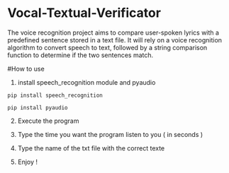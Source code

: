 # Vocal-Textual-Verificator
The voice recognition project aims to compare user-spoken lyrics with a predefined sentence stored in a text file. It will rely on a voice recognition algorithm to convert speech to text, followed by a string comparison function to determine if the two sentences match. 

#How to use

1. install speech_recognition module and pyaudio

```pip install speech_recognition```

```pip install pyaudio```

2. Execute the program

3. Type the time you want the program listen to you ( in seconds )

4. Type the name of the txt file with the correct texte

5. Enjoy !
